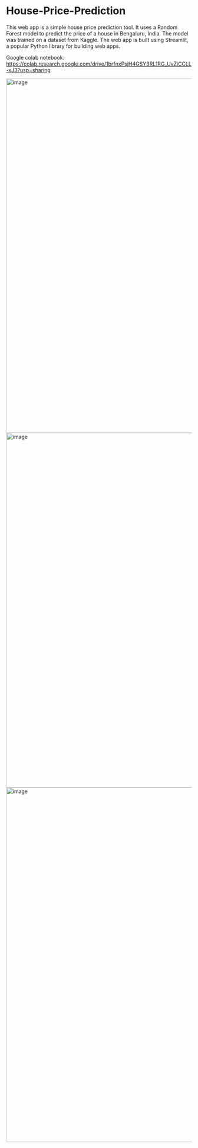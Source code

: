 # House-Price-Prediction
This web app is a simple house price prediction tool. It uses a Random Forest model to predict the price of a house in Bengaluru, India. The model was trained on a dataset from Kaggle. The web app is built using Streamlit, a popular Python library for building web apps.

Google colab notebook: https://colab.research.google.com/drive/1brfnxPsjH4GSY3RL1RG_UvZiCCLL-xJ3?usp=sharing

<img width="960" alt="image" src="https://github.com/gokulnpc/House-Price-Prediction/assets/105941681/906e7aae-feab-4fa5-9447-14f2dca63533">

<img width="960" alt="image" src="https://github.com/gokulnpc/House-Price-Prediction/assets/105941681/53d8da4f-ae13-43b3-9b48-507631c53bdb">

<img width="960" alt="image" src="https://github.com/gokulnpc/House-Price-Prediction/assets/105941681/8f7a488a-788e-449f-a2a7-a97f057425b5">
